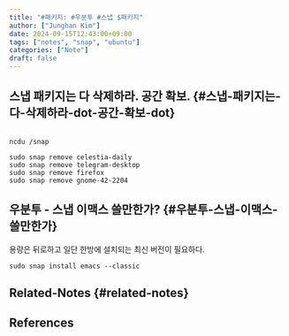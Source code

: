 ```yaml
---
title: "#패키지: #우분투 #스냅 $패키지"
author: ["Junghan Kim"]
date: 2024-09-15T12:43:00+09:00
tags: ["notes", "snap", "ubuntu"]
categories: ["Note"]
draft: false
---
```


<!--more-->


## 스냅 패키지는 다 삭제하라. 공간 확보. {#스냅-패키지는-다-삭제하라-dot-공간-확보-dot}

```shell

ncdu /snap

sudo snap remove celestia-daily
sudo snap remove telegram-desktop
sudo snap remove firefox
sudo snap remove gnome-42-2204

```


## 우분투 - 스냅 이맥스 쓸만한가? {#우분투-스냅-이맥스-쓸만한가}

용량은 뒤로하고 일단 한방에 설치되는 최신 버전이 필요하다.

```text
sudo snap install emacs --classic
```


## Related-Notes {#related-notes}

## References

<style>.csl-entry{text-indent: -1.5em; margin-left: 1.5em;}</style><div class="csl-bib-body">
</div>
